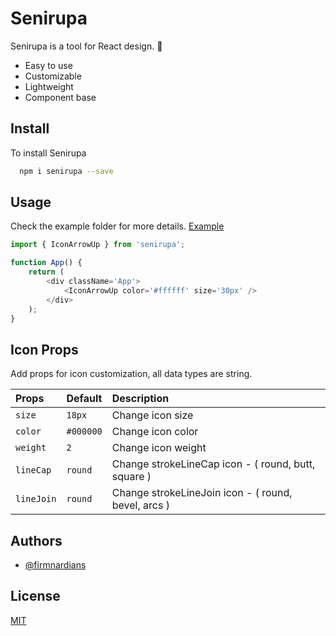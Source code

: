 # Senirupa

Senirupa is a tool for React design. 🎨

-   Easy to use
-   Customizable
-   Lightweight
-   Component base

## Install

To install Senirupa

```bash
  npm i senirupa --save
```

## Usage

Check the example folder for more details. [Example](https://github.com/firmnardians/senirupa/tree/master/example)

```javascript
import { IconArrowUp } from 'senirupa';

function App() {
	return (
		<div className='App'>
			<IconArrowUp color='#ffffff' size='30px' />
		</div>
	);
}
```

## Icon Props

Add props for icon customization, all data types are string.

| Props      | Default   | Description                                         |
| :--------- | :-------- | :-------------------------------------------------- |
| `size`     | `18px`    | Change icon size                                    |
| `color`    | `#000000` | Change icon color                                   |
| `weight`   | `2`       | Change icon weight                                  |
| `lineCap`  | `round`   | Change strokeLineCap icon - ( round, butt, square ) |
| `lineJoin` | `round`   | Change strokeLineJoin icon - ( round, bevel, arcs ) |

## Authors

-   [@firmnardians](https://github.com/firmnardians)

## License

[MIT](https://choosealicense.com/licenses/mit/)
